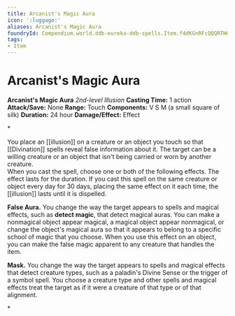 ```yaml
---
title: Arcanist's Magic Aura
icon: ':luggage:'
aliases: Arcanist's Magic Aura
foundryId: Compendium.world.ddb-eureka-ddb-spells.Item.f4dKGnRFcQQQRTHO
tags:
- Item
---
```


# Arcanist's Magic Aura

**Arcanist's Magic Aura**
_2nd-level Illusion_
**Casting Time:** 1 action
**Attack/Save:** None
**Range:** Touch
**Components:** V S M (a small square of silk)
**Duration:** 24 hour
**Damage/Effect:** Effect

*<p>You place an [[illusion]] on a creature or an object you touch so that [[Divination]] spells reveal false information about it. The target can be a willing creature or an object that isn't being carried or worn by another creature. <br />When you cast the spell, choose one or both of the following effects. The effect lasts for the duration. If you cast this spell on the same creature or object every day for 30 days, placing the same effect on it each time, the [[illusion]] lasts until it is dispelled.

**False Aura.** You change the way the target appears to spells and magical effects, such as **detect magic**, that detect magical auras. You can make a nonmagical object appear magical, a magical object appear nonmagical, or change the object's magical aura so that it appears to belong to a specific school of magic that you choose. When you use this effect on an object, you can make the false magic apparent to any creature that handles the item.

**Mask.** You change the way the target appears to spells and magical effects that detect creature types, such as a paladin's Divine Sense or the trigger of a symbol spell. You choose a creature type and other spells and magical effects treat the target as if it were a creature of that type or of that alignment.</p>*